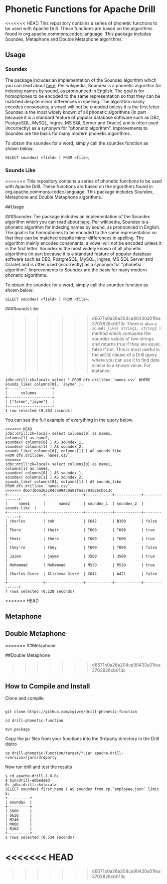 # Phonetic Functions for Apache Drill
<<<<<<< HEAD
This repository contains a series of phonetic functions to be used with Apache Drill.  These functions are based on the algorithms found in org.apache.commons.codec.language.  This package includes Soundex, Metaphone and Double Metaphone algorithms.

## Usage

### Soundex
The package includes an implementation of the Soundex algorithm which you can read about [here](https://en.wikipedia.org/wiki/Soundex).  Per wikipedia, Soundex is a phonetic algorithm for indexing names by sound, as pronounced in English. The goal is for homophones to be encoded to the same representation so that they can be matched despite minor differences in spelling. The algorithm mainly encodes consonants; a vowel will not be encoded unless it is the first letter. Soundex is the most widely known of all phonetic algorithms (in part because it is a standard feature of popular database software such as DB2, PostgreSQL, MySQL, Ingres, MS SQL Server and Oracle) and is often used (incorrectly) as a synonym for "phonetic algorithm". Improvements to Soundex are the basis for many modern phonetic algorithms.

To obtain the soundex for a word, simply call the soundex function as shown below:
```
SELECT soundex( <field> ) FROM <file>;
```
### Sounds Like
=======
This repository contains a series of phonetic functions to be used with Apache Drill.  These functions are based on the algorithms found in org.apache.commons.codec.language.  This package includes Soundex, Metaphone and Double Metaphone algorithms. 

##Usage

###Soundex
The package includes an implementation of the Soundex algorithm which you can read about [here](https://en.wikipedia.org/wiki/Soundex).  Per wikipedia, Soundex is a phonetic algorithm for indexing names by sound, as pronounced in English. The goal is for homophones to be encoded to the same representation so that they can be matched despite minor differences in spelling. The algorithm mainly encodes consonants; a vowel will not be encoded unless it is the first letter. Soundex is the most widely known of all phonetic algorithms (in part because it is a standard feature of popular database software such as DB2, PostgreSQL, MySQL, Ingres, MS SQL Server and Oracle) and is often used (incorrectly) as a synonym for "phonetic algorithm". Improvements to Soundex are the basis for many modern phonetic algorithms.

To obtain the soundex for a word, simply call the soundex function as shown below:
```  
SELECT soundex( <field> ) FROM <file>;
```
###Sounds Like
>>>>>>> d6671b0a26a204ca90430a01fea3703826cb013c
There is also a `sounds_like( string1, string2 )` method which compares the soundex values of two strings and returns true if they are equal, false if not.  This is most useful in the `WHERE` clause of a Drill query where you can use it to find data similar to a known value.  For instance:

```
jdbc:drill:zk=local> select * FROM dfs.drilldev.`names.csv` WHERE sounds_like( columns[0], 'Jayme' );
+--------------------+
|      columns       |
+--------------------+
| ["Jaime","jayme"]  |
+--------------------+
1 row selected (0.263 seconds)
```
You can see the full example of everything in the query below.

```
<<<<<<< HEAD
jdbc:drill:zk=local> select columns[0] as name1,
columns[1] as name2,
soundex( columns[0] ) AS soundex_1,
soundex( columns[1] ) AS soundex_2,
sounds_like( columns[0], columns[1] ) AS sounds_like
FROM dfs.drilldev.`names.csv`;
=======
jdbc:drill:zk=local> select columns[0] as name1, 
columns[1] as name2, 
soundex( columns[0] ) AS soundex_1, 
soundex( columns[1] ) AS soundex_2, 
sounds_like( columns[0], columns[1] ) AS sounds_like  
FROM dfs.drilldev.`names.csv`; 
>>>>>>> d6671b0a26a204ca90430a01fea3703826cb013c
+----------------+-----------------+------------+------------+--------------+
|     name1      |      name2      | soundex_1  | soundex_2  | sounds_like  |
+----------------+-----------------+------------+------------+--------------+
| charles        | bob             | C642       | B100       | false        |
| There          | their           | T600       | T600       | true         |
| their          | there           | T600       | T600       | true         |
| they're        | they            | T600       | T000       | false        |
| Jaime          | jayme           | J500       | J500       | true         |
| Mohammad       | Muhammad        | M530       | M530       | true         |
| Charles Givre  | Alisheva Givre  | C642       | A421       | false        |
+----------------+-----------------+------------+------------+--------------+
7 rows selected (0.228 seconds)
```
<<<<<<< HEAD
## Metaphone

## Double Metaphone
=======
##Metaphone

##Double Metaphone
>>>>>>> d6671b0a26a204ca90430a01fea3703826cb013c


## How to Compile and Install

Clone and compile.

```

git clone https://github.com/cgivre/drill-phonetic-function

cd drill-phonetic-function

mvn package

```

Copy the jar files from your functions into the 3rdparty directory in the Drill distro

```
cp drill-phonetic-function/target/*.jar apache-drill-<version>/jars/3rdparty
```

Now run drill and test the results

```
$ cd apache-drill-1.8.0/
$ bin/drill-embedded
0: jdbc:drill:zk=local>
SELECT soundex( first_name ) AS soundex from cp.`employee.json` limit 5;
+----------+
| soundex  |
+----------+
| S600     |
| D620     |
| M240     |
| M000     |
| R163     |
+----------+
5 rows selected (0.534 seconds)

```
<<<<<<< HEAD
=======


>>>>>>> d6671b0a26a204ca90430a01fea3703826cb013c
